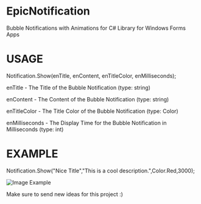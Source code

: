 # EpicNotification
Bubble Notifications with Animations for C# Library for Windows Forms Apps

# USAGE
Notification.Show(enTitle, enContent, enTitleColor, enMilliseconds);

enTitle - The Title of the Bubble Notification (type: string)

enContent - The Content of the Bubble Notification (type: string)

enTitleColor - The Title Color of the Bubble Notification (type: Color)

enMilliseconds - The Display Time for the Bubble Notification in Milliseconds (type: int)


# EXAMPLE
Notification.Show("Nice Title","This is a cool description.",Color.Red,3000);

![Image Example](https://epify.net/images/EpicNotification-Example.PNG)



Make sure to send new ideas for this project :)
